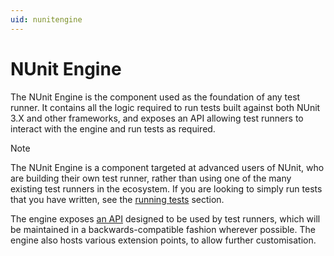 ```yaml
---
uid: nunitengine
---
```


# NUnit Engine

The NUnit Engine is the component used as the foundation of any test runner. It contains all the logic required to run tests built against both NUnit 3.X and other frameworks, and exposes an API allowing test runners to interact with the engine and run tests as required.

> [!NOTE]
> The NUnit Engine is a component targeted at advanced users of NUnit, who are building their own test runner, rather than using one of the many existing test runners in the ecosystem. If you are looking to simply run tests that you have written, see the [running tests](running-tests) section.

The engine exposes [an API](xref:testengineapi) designed to be used by test runners, which will be maintained in a backwards-compatible fashion wherever possible. The engine also hosts various extension points, to allow further customisation.
